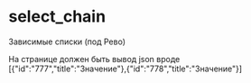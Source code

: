 # select_chain
Зависимые списки (под Рево)

На странице должен быть вывод json вроде 
[{"id":"777","title":"Значение"},{"id":"778","title":"Значение"}]

